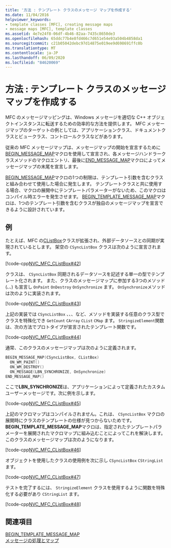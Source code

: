 ```yaml
---
title: '方法 : テンプレート クラスのメッセージ マップを作成する'
ms.date: 11/04/2016
helpviewer_keywords:
- template classes [MFC], creating message maps
- message maps [MFC], template classes
ms.assetid: 4e7e24f8-06df-4b46-82aa-7435c8650de3
ms.openlocfilehash: 65ddc77b4e8fd466c7d651e54e93a504b4858da1
ms.sourcegitcommit: c21b05042debc97d14875e019ee9d698691ffc0b
ms.translationtype: MT
ms.contentlocale: ja-JP
ms.lasthandoff: 06/09/2020
ms.locfileid: "84620069"
---
```

# <a name="how-to-create-a-message-map-for-a-template-class"></a>方法 : テンプレート クラスのメッセージ マップを作成する

MFC のメッセージマッピングは、Windows メッセージを適切な C++ オブジェクトインスタンスに転送するための効率的な方法を提供します。 MFC メッセージマップのターゲットの例としては、アプリケーションクラス、ドキュメントクラスとビュークラス、コントロールクラスなどがあります。

従来の MFC メッセージマップは、メッセージマップの開始を宣言するために[BEGIN_MESSAGE_MAP](reference/message-map-macros-mfc.md#begin_message_map)マクロを使用して宣言され、各メッセージハンドラークラスメソッドのマクロエントリ、最後に[END_MESSAGE_MAP](reference/message-map-macros-mfc.md#end_message_map)マクロによってメッセージマップの末尾を宣言します。

[BEGIN_MESSAGE_MAP](reference/message-map-macros-mfc.md#begin_message_map)マクロの1つの制限は、テンプレート引数を含むクラスと組み合わせて使用した場合に発生します。 テンプレートクラスと共に使用する場合、マクロの展開中にテンプレートパラメーターがないため、このマクロはコンパイル時エラーを発生させます。 [BEGIN_TEMPLATE_MESSAGE_MAP](reference/message-map-macros-mfc.md#begin_template_message_map)マクロは、1つのテンプレート引数を含むクラスが独自のメッセージマップを宣言できるように設計されています。

## <a name="example"></a>例

たとえば、MFC の[CListBox](reference/clistbox-class.md)クラスが拡張され、外部データソースとの同期が実現されているとします。 架空の `CSyncListBox` クラスは次のように宣言されます。

[!code-cpp[NVC_MFC_CListBox#42](codesnippet/cpp/how-to-create-a-message-map-for-a-template-class_1.h)]

クラスは、 `CSyncListBox` 同期されるデータソースを記述する単一の型でテンプレート化されます。 また、クラスのメッセージマップに参加する3つのメソッド (、、) も宣言し `OnPaint` `OnDestroy` `OnSynchronize` ます。 `OnSynchronize`メソッドは次のように実装されます。

[!code-cpp[NVC_MFC_CListBox#43](codesnippet/cpp/how-to-create-a-message-map-for-a-template-class_2.cpp)]

上記の実装では `CSyncListBox` 、、、など、メソッドを実装する任意のクラス型でクラスを特殊化でき `GetCount` `CArray` `CList` `CMap` ます。 `StringizeElement`関数は、次の方法でプロトタイプが宣言されたテンプレート関数です。

[!code-cpp[NVC_MFC_CListBox#44](codesnippet/cpp/how-to-create-a-message-map-for-a-template-class_3.cpp)]

通常、このクラスのメッセージマップは次のように定義されます。

```cpp
BEGIN_MESSAGE_MAP(CSyncListBox, CListBox)
  ON_WM_PAINT()
  ON_WM_DESTROY()
  ON_MESSAGE(LBN_SYNCHRONIZE, OnSynchronize)
END_MESSAGE_MAP()
```

ここで**LBN_SYNCHRONIZE**は、アプリケーションによって定義されたカスタムユーザーメッセージです。次に例を示します。

[!code-cpp[NVC_MFC_CListBox#45](codesnippet/cpp/how-to-create-a-message-map-for-a-template-class_4.cpp)]

上記のマクロマップはコンパイルされません。これは、 `CSyncListBox` マクロの展開時にクラスのテンプレートの仕様が見つからないためです。 **BEGIN_TEMPLATE_MESSAGE_MAP**マクロは、指定されたテンプレートパラメーターを展開されたマクロマップに組み込むことによってこれを解決します。 このクラスのメッセージマップは次のようになります。

[!code-cpp[NVC_MFC_CListBox#46](codesnippet/cpp/how-to-create-a-message-map-for-a-template-class_5.cpp)]

オブジェクトを使用したクラスの使用例を次に示し `CSyncListBox` `CStringList` ます。

[!code-cpp[NVC_MFC_CListBox#47](codesnippet/cpp/how-to-create-a-message-map-for-a-template-class_6.cpp)]

テストを完了するには、 `StringizeElement` クラスを使用するように関数を特殊化する必要があり `CStringList` ます。

[!code-cpp[NVC_MFC_CListBox#48](codesnippet/cpp/how-to-create-a-message-map-for-a-template-class_7.cpp)]

## <a name="see-also"></a>関連項目

[BEGIN_TEMPLATE_MESSAGE_MAP](reference/message-map-macros-mfc.md#begin_template_message_map)<br/>
[メッセージの処理とマップ](message-handling-and-mapping.md)
